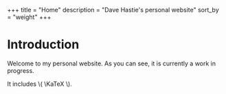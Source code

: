 +++
title = "Home"
description = "Dave Hastie's personal website"
sort_by = "weight"
+++

# Introduction
Welcome to my personal website. As you can see, it is currently a work in progress.

It includes \\( \KaTeX \\).